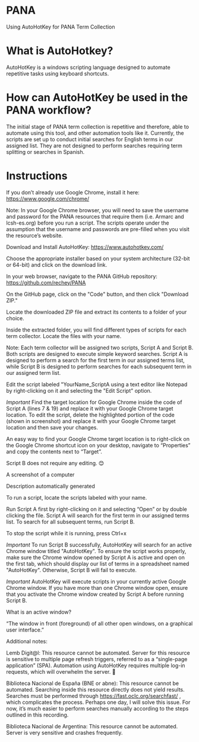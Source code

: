 # PANA
Using AutoHotKey for PANA Term Collection

# What is AutoHotkey? 

AutoHotKey is a windows scripting language designed to automate repetitive tasks using keyboard shortcuts. 

# How can AutoHotKey be used in the PANA workflow? 

The initial stage of PANA term collection is repetitive and therefore, able to automate using this tool, and other automation tools like it. Currently, the scripts are set up to conduct initial searches for English terms in our assigned list. They are not designed to perform searches requiring term splitting or searches in Spanish.  

 

# Instructions 

If you don’t already use Google Chrome, install it here: https://www.google.com/chrome/  

Note: In your Google Chrome browser, you will need to save the username and password for the PANA resources that require them (i.e. Armarc and lcsh-es.org) before you run a script. The scripts operate under the assumption that the username and passwords are pre-filled when you visit the resource’s website. 

Download and Install AutoHotKey: https://www.autohotkey.com/ 

Choose the appropriate installer based on your system architecture (32-bit or 64-bit) and click on the download link. 

In your web browser, navigate to the PANA GitHub repository: https://github.com/rechey/PANA 

On the GitHub page, click on the "Code" button, and then click "Download ZIP." 

Locate the downloaded ZIP file and extract its contents to a folder of your choice. 

Inside the extracted folder, you will find different types of scripts for each term collector. Locate the files with your name. 

Note: Each term collector will be assigned two scripts, Script A and Script B. Both scripts are designed to execute simple keyword searches. Script A is designed to perform a search for the first term in our assigned terms list, while Script B is designed to perform searches for each subsequent term in our assigned term list. 

Edit the script labeled "YourName_ScriptA using a text editor like Notepad by right-clicking on it and selecting the "Edit Script" option. 

*Important* Find the target location for Google Chrome inside the code of Script A (lines 7 & 19) and replace it with your Google Chrome target location. To edit the script, delete the highlighted portion of the code (shown in screenshot) and replace it with your Google Chrome target location and then save your changes. 

An easy way to find your Google Chrome target location is to right-click on the Google Chrome shortcut icon on your desktop, navigate to “Properties” and copy the contents next to “Target”. 

Script B does not require any editing. 😊  

A screenshot of a computer

Description automatically generated 

To run a script, locate the scripts labeled with your name.  

Run Script A first by right-clicking on it and selecting “Open” or by double clicking the file. Script A will search for the first term in our assigned terms list. To search for all subsequent terms, run Script B. 

To stop the script while it is running, press Ctrl+x 

*Important* To run Script B successfully, AutoHotKey will search for an active Chrome window titled "AutoHotKey". To ensure the script works properly, make sure the Chrome window opened by Script A is active and open on the first tab, which should display our list of terms in a spreadsheet named "AutoHotKey". Otherwise, Script B will fail to execute. 

*Important* AutoHotKey will execute scripts in your currently active Google Chrome window. If you have more than one Chrome window open, ensure that you activate the Chrome window created by Script A before running Script B. 

What is an active window?  

“The window in front (foreground) of all other open windows, on a graphical user interface.” 

 

 

Additional notes: 

Lemb Digit@l: This resource cannot be automated. Server for this resource is sensitive to multiple page refresh triggers, referred to as a “single-page application” (SPA). Automation using AutoHotKey requires multiple log-in requests, which will overwhelm the server. 🙁  

Biblioteca Nacional de España (BNE or abne): This resource cannot be automated. Searching inside this resource directly does not yield results. Searches must be performed through https://fast.oclc.org/searchfast/ , which complicates the process. Perhaps one day, I will solve this issue. For now, it’s much easier to perform searches manually according to the steps outlined in this recording. 

Biblioteca Nacional de Argentina: This resource cannot be automated. Server is very sensitive and crashes frequently. 

 
